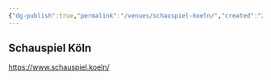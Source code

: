 ```yaml
---
{"dg-publish":true,"permalink":"/venues/schauspiel-koeln/","created":"2025-05-25T12:48:37.212+02:00","updated":"2025-05-25T13:33:20.263+02:00"}
---
```


## Schauspiel Köln
https://www.schauspiel.koeln/